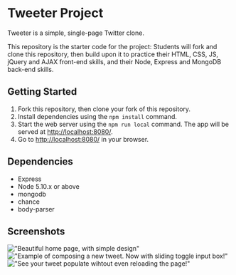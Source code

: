 # Tweeter Project

Tweeter is a simple, single-page Twitter clone.

This repository is the starter code for the project: Students will fork and clone this repository, then build upon it to practice their HTML, CSS, JS, jQuery and AJAX front-end skills, and their Node, Express and MongoDB back-end skills.

## Getting Started

1. Fork this repository, then clone your fork of this repository.
2. Install dependencies using the `npm install` command.
3. Start the web server using the `npm run local` command. The app will be served at <http://localhost:8080/>.
4. Go to <http://localhost:8080/> in your browser.

## Dependencies

- Express
- Node 5.10.x or above
- mongodb
- chance
- body-parser


## Screenshots

!["Beautiful home page, with simple design"](https://github.com/CamLi23/project3-LHL/blob/master/tweeterApp/docs/HomePage.png)
!["Example of composing a new tweet. Now with sliding toggle input box!"](https://github.com/CamLi23/project3-LHL/blob/master/tweeterApp/docs/compose-tweet.png)
!["See your tweet populate wihtout even reloading the page!"](https://github.com/CamLi23/project3-LHL/blob/master/tweeterApp/docs/example-tweet.png)